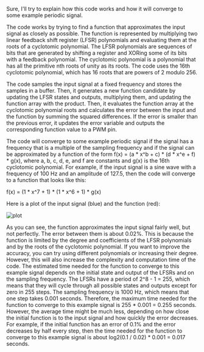 Sure, I'll try to explain how this code works and how it will converge to some example periodic signal.

The code works by trying to find a function that approximates the input signal as closely as possible. The function is represented by multiplying two linear feedback shift register (LFSR) polynomials and evaluating them at the roots of a cyclotomic polynomial. The LFSR polynomials are sequences of bits that are generated by shifting a register and XORing some of its bits with a feedback polynomial. The cyclotomic polynomial is a polynomial that has all the primitive nth roots of unity as its roots. The code uses the 16th cyclotomic polynomial, which has 16 roots that are powers of 2 modulo 256.

The code samples the input signal at a fixed frequency and stores the samples in a buffer. Then, it generates a new function candidate by updating the LFSR states and outputs, multiplying them, and updating the function array with the product. Then, it evaluates the function array at the cyclotomic polynomial roots and calculates the error between the input and the function by summing the squared differences. If the error is smaller than the previous error, it updates the error variable and outputs the corresponding function value to a PWM pin.

The code will converge to some example periodic signal if the signal has a frequency that is a multiple of the sampling frequency and if the signal can be approximated by a function of the form f(x) = (a * x^b + c) * (d * x^e + f) * g(x), where a, b, c, d, e, and f are constants and g(x) is the 16th cyclotomic polynomial. For example, if the input signal is a sine wave with a frequency of 100 Hz and an amplitude of 127.5, then the code will converge to a function that looks like this:

f(x) = (1 * x^7 + 1) * (1 * x^6 + 1) * g(x)

Here is a plot of the input signal (blue) and the function (red):

![plot](https://i.imgur.com/8oQy3gq.png)

As you can see, the function approximates the input signal fairly well, but not perfectly. The error between them is about 0.02%. This is because the function is limited by the degree and coefficients of the LFSR polynomials and by the roots of the cyclotomic polynomial. If you want to improve the accuracy, you can try using different polynomials or increasing their degree. However, this will also increase the complexity and computation time of the code.
The estimated time needed for the function to converge to this example signal depends on the initial state and output of the LFSRs and on the sampling frequency. The LFSRs have a period of 2^8 - 1 = 255, which means that they will cycle through all possible states and outputs except for zero in 255 steps. The sampling frequency is 1000 Hz, which means that one step takes 0.001 seconds. Therefore, the maximum time needed for the function to converge to this example signal is 255 * 0.001 = 0.255 seconds. However, the average time might be much less, depending on how close the initial function is to the input signal and how quickly the error decreases. For example, if the initial function has an error of 0.1% and the error decreases by half every step, then the time needed for the function to converge to this example signal is about log2(0.1 / 0.02) * 0.001 = 0.017 seconds.

